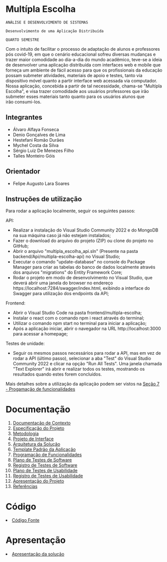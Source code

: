 # Multípla Escolha

`ANÁLISE E DESENVOLVIMENTO DE SISTEMAS`

`Desenvolvimento de uma Aplicação Distribuída`

`QUARTO SEMESTRE`

Com o intuito de facilitar o processo de adaptação de alunos e professores pós covid-19, em que o cenário educacional sofreu diversas mudanças e trazer maior comodidade ao dia-a-dia do mundo acadêmico, teve-se a ideia de desenvolver uma aplicação distribuída com interfaces web e mobile que forneça um ambiente de fácil acesso para que os profissionais da educação possam submeter atividades, materiais de apoio e testes, tanto via dispositivo móvel quanto a partir interface web acessada via computador. Nossa aplicação, concebida a partir de tal necessidade, chama-se "Multípla Escolha", e visa trazer comodidade aos usuários professores que irão submeter esses materiais tanto quanto para os usuários alunos que irão consumi-los.

## Integrantes

* Álvaro Alfaya Fonseca
* Denio Gonçalves de Lima
* Hestefani Romão Durães
* Mychel Costa da Silva
* Sérgio Luiz De Menezes Filho
* Talles Monteiro Góis

## Orientador

* Felipe Augusto Lara Soares

## Instruções de utilização

Para rodar a aplicação localmente, seguir os seguintes passos:

API:
- Realizar a instalação do Visual Studio Community 2022 e do MongoDB na sua máquina caso já não estejam instalados;
- Fazer o download do arquivo do projeto (ZIP) ou clone do projeto no GitHub;
- Abrir o arquivo "multipla_escolha_api.sln" (Presente na pasta backend/Api/multipla-escolha-api) no Visual Studio;
- Executar o comando "update-database" no console do Package Manager para criar as tabelas do banco de dados localmente através dos arquivos "migrations" do Entity Framework Core;
- Rodar o projeto em modo de desenvolvimento no Visual Studio, que deverá abrir uma janela do browser no endereço https://localhost:7284/swagger/index.html, exibindo a interface do Swagger para utilização dos endpoints da API;

Frontend:
- Abrir o Visual Studio Code na pasta frontend/multipla-escolha;
- Instalar o react com o comando npm i react através do terminal;
- Utilizar o comando npm start no terminal para iniciar a aplicação;
- Após a aplicação iniciar, abrir o navegador na URL http://localhost:3000 para acessar a homepage;

Testes de unidade:
- Seguir os mesmos passos necessários para rodar a API, mas em vez de rodar a API (último passo), selecionar a aba "Test" do Visual Studio Community 2022 e clicar na opção "Run All Tests". Uma janela chamada "Text Explorer" irá abrir e realizar todos os testes, mostrando os resultados quando estes forem concluídos.

Mais detalhes sobre a utilização da aplicação podem ser vistos na [Seção 7 - Progamação de funcionalidades](https://github.com/ICEI-PUC-Minas-PMV-ADS/pmv-ads-2023-1-e4-proj-infra-t1-time3-aplicacao-multipla-escolha/blob/main/docs/07-Programa%C3%A7%C3%A3o%20de%20Funcionalidades.md)

# Documentação

<ol>
<li><a href="docs/01-Documentação de Contexto.md"> Documentação de Contexto</a></li>
<li><a href="docs/02-Especificação do Projeto.md"> Especificação do Projeto</a></li>
<li><a href="docs/03-Metodologia.md"> Metodologia</a></li>
<li><a href="docs/04-Projeto de Interface.md"> Projeto de Interface</a></li>
<li><a href="docs/05-Arquitetura da Solução.md"> Arquitetura da Solução</a></li>
<li><a href="docs/06-Template Padrão da Aplicação.md"> Template Padrão da Aplicação</a></li>
<li><a href="docs/07-Programação de Funcionalidades.md"> Programação de Funcionalidades</a></li>
<li><a href="docs/08-Plano de Testes de Software.md"> Plano de Testes de Software</a></li>
<li><a href="docs/09-Registro de Testes de Software.md"> Registro de Testes de Software</a></li>
<li><a href="docs/10-Plano de Testes de Usabilidade.md"> Plano de Testes de Usabilidade</a></li>
<li><a href="docs/11-Registro de Testes de Usabilidade.md"> Registro de Testes de Usabilidade</a></li>
<li><a href="docs/12-Apresentação do Projeto.md"> Apresentação do Projeto</a></li>
<li><a href="docs/13-Referências.md"> Referências</a></li>
</ol>

# Código

<li><a href="src/README.md"> Código Fonte</a></li>

# Apresentação

<li><a href="presentation/README.md"> Apresentação da solução</a></li>
